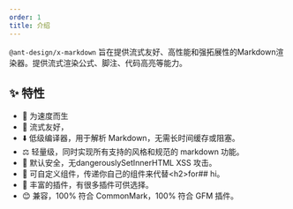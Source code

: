 ```yaml
---
order: 1
title: 介绍
---
```


`@ant-design/x-markdown` 旨在提供流式友好、高性能和强拓展性的Markdown渲染器。提供流式渲染公式、脚注、代码高亮等能力。

## ✨ 特性

- 🚀 为速度而生
- 🤖 流式友好，
- ⬇️ 低级编译器，用于解析 Markdown，无需长时间缓存或阻塞。
- ⚖️ 轻量级，同时实现所有支持的风格和规范的 markdown 功能。
- 🔐 默认安全，无dangerouslySetInnerHTML XSS 攻击。
- 🎨 可自定义组件，传递你自己的组件来代替\<h2\>for## hi。
- 🔧 丰富的插件，有很多插件可供选择。
- 😊 兼容，100% 符合 CommonMark，100% 符合 GFM 插件。
